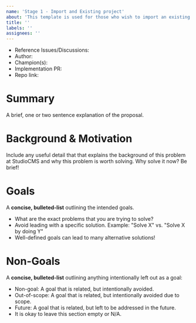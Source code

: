 ```yaml
---
name: 'Stage 1 - Import and Existing project'
about: 'This template is used for those who wish to import an existing project/repo into the StudioCMS Ecosystem'
title: ''
labels: ''
assignees: ''
---
```


<!-- 
  **This template is reserved for those who wish to import a project into the @withstudiocms org**

  If you are not importing an existing project:
  
  Instead, start a new discussion: https://github.com/withstudiocms/roadmap/discussions/new
  See README for more information: https://github.com/withstudiocms/roadmap
-->

- Reference Issues/Discussions: <!-- related issues, otherwise leave empty -->
- Author: <!-- @mention the author (probably you!) -->
- Champion(s): <!-- @mention any proposal champions (probably you!) -->
- Implementation PR: <!-- leave empty -->
- Repo link:

# Summary

A brief, one or two sentence explanation of the proposal.

# Background & Motivation

Include any useful detail that that explains the background of this problem 
at StudioCMS and why this problem is worth solving. Why solve it now? Be brief!

# Goals

A **concise, bulleted-list** outlining the intended goals. 

- What are the exact problems that you are trying to solve?
- Avoid leading with a specific solution. Example: "Solve X" vs. "Solve X by doing Y"
- Well-defined goals can lead to many alternative solutions!

# Non-Goals 

A **concise, bulleted-list** outlining anything intentionally left out as a goal:

- Non-goal: A goal that is related, but intentionally avoided.
- Out-of-scope: A goal that is related, but intentionally avoided due to scope.
- Future: A goal that is related, but left to be addressed in the future.
- It is okay to leave this section empty or N/A.
